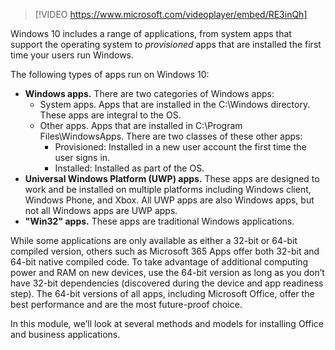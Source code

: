 > [!VIDEO https://www.microsoft.com/videoplayer/embed/RE3inQh]

Windows 10 includes a range of applications, from system apps that support the operating system to *provisioned* apps that are installed the first time your users run Windows.

The following types of apps run on Windows 10:

- **Windows apps.** There are two categories of Windows apps:
  - System apps. Apps that are installed in the C:\Windows directory. These apps are integral to the OS.
  - Other apps. Apps that are installed in C:\Program Files\WindowsApps. There are two classes of these other apps:
    - Provisioned: Installed in a new user account the first time the user signs in.
    - Installed: Installed as part of the OS.
- **Universal Windows Platform (UWP) apps.** These apps are designed to work and be installed on multiple platforms including Windows client, Windows Phone, and Xbox. All UWP apps are also Windows apps, but not all Windows apps are UWP apps.
- **"Win32" apps.** These apps are traditional Windows applications.

While some applications are only available as either a 32-bit or 64-bit compiled version, others such as Microsoft 365 Apps offer both 32-bit and 64-bit native compiled code. To take advantage of additional computing power and RAM on new devices, use the 64-bit version as long as you don’t have 32-bit dependencies (discovered during the device and app readiness step). The 64-bit versions of all apps, including Microsoft Office, offer the best performance and are the most future-proof choice. 

In this module, we’ll look at several methods and models for installing Office and business applications.

